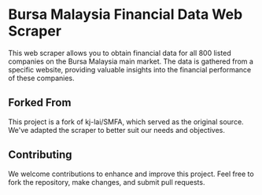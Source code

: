 # Bursa Malaysia Financial Data Web Scraper

This web scraper allows you to obtain financial data for all 800 listed companies on the Bursa Malaysia main market. The data is gathered from a specific website, providing valuable insights into the financial performance of these companies.

## Forked From
This project is a fork of kj-lai/SMFA, which served as the original source. We've adapted the scraper to better suit our needs and objectives.

## Contributing
We welcome contributions to enhance and improve this project. Feel free to fork the repository, make changes, and submit pull requests.
